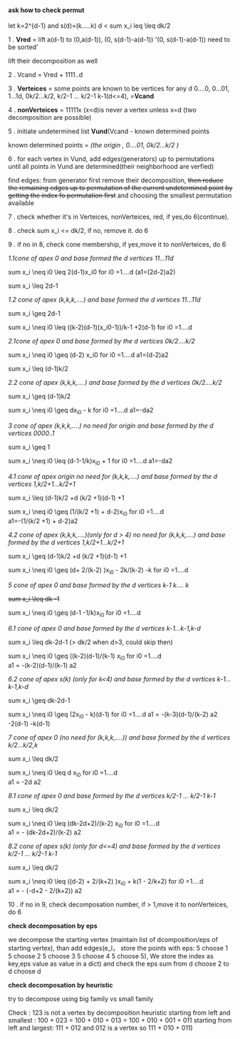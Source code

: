#### ask how to check permut


let k=2^{d-1} and s(d)=(k…..k)   d < sum x_i leq \leq dk/2 


1 .   **Vred** = lift  a(d-1) to (0,a(d-1)), (0, s(d-1)-a(d-1)) 
'(0, s(d-1)-a(d-1)) need to be sorted'

lift their decomposition as well

2 .  Vcand = Vred + 1111..d

3 . **Verteices** = some points are known to be vertices for any d 
0….0, 0…01, 1…1d, 0k/2…k/2, k/2-1 … k/2-1 k-1(d<=4), =**Vcand**

4 . **nonVerteices** = 11111x (x<d)is never a vertex 
unless x=d (two decomposition are possible) 

5 . initiate undetermined list **Vund**(Vcand - known determined points

known determined points = _(the origin , 0….01,  0k/2…k/2 )_

6 . for each vertex in Vund, add edges(generators) up to permutations  
until all points in Vund are determined(their neighborhood are verfied)

find edges: from generator first remove their decomposition, 
~~then reduce the remaining edges up to permutation of 
the current undetermined point 
by getting the index fo permutation first~~ 
and choosing the smallest permutation available

7 . check whether it's in Verteices, nonVerteices, red, if yes,do 6(continue). 

8 . check sum x_i <= dk/2, if no, remove it. do 6

9 . if no in 8, check cone membership, if yes,move it to nonVerteices, do 6


 _1.1cone of apex 0 and base formed the d vertices 11…11d_
 
 sum x_i \neq i0 \leq 2(d-1)x_i0   for i0 =1….d (a1=(2d-2)a2)
 
 sum x_i \leq 2d-1
 
_1.2 cone of apex (k,k,k,....) and base formed the d vertices 11…11d_

 sum x_i \geq 2d-1

 sum x_i \neq i0 \leq ((k-2)(d-1)(x_i0-1))/k-1 +2(d-1)   for i0 =1….d  
 
 
 _2.1cone of apex 0 and base formed by the d vertices 0k/2….k/2_

sum x_i \neq i0 \geq (d-2) x_i0   for i0 =1….d  a1=(d-2)a2  

sum x_i \leq (d-1)k/2

 _2.2 cone of apex (k,k,k,....) and base formed by the d vertices 0k/2….k/2_

sum x_i \geq (d-1)k/2

sum x_i \neq i0 \geq dx<sub>i0</sub> - k   for i0 =1….d  a1=-da2 

 _3 cone of apex (k,k,k,....) no need for origin and base formed 
 by the d vertices 0000..1_

sum x_i \geq 1

sum x_i \neq i0 \leq (d-1-1/k)x<sub>i0</sub> + 1   for i0 =1….d  a1=-da2 

 _4.1 cone of apex origin no need for (k,k,k,....) and base formed 
 by the d vertices 1,k/2+1…k/2+1_
 
 sum x_i \leq (d-1)k/2 +d  (k/2 +1)(d-1) +1
 
 sum x_i \neq i0 \geq (1/(k/2 +1) + d-2)x<sub>i0</sub>    for i0 =1….d  
 a1=-(1/(k/2 +1) + d-2)a2

 _4.2 cone of apex (k,k,k,....)(only for d > 4) no need for (k,k,k,....) and base formed 
 by the d vertices 1,k/2+1…k/2+1_

sum x_i \geq (d-1)k/2 +d  (k/2 +1)(d-1) +1
 
sum x_i \neq i0 \geq (d+ 2/(k-2) )x<sub>i0</sub> - 2k/(k-2) -k   for i0 =1….d  


_5 cone of apex 0 and base formed by the d vertices k-1 k.... k_

~~sum x_i \leq dk -1~~
 
sum x_i \neq i0 \geq (d-1 -1/k)x<sub>i0</sub>   for i0 =1….d  

_6.1 cone of apex 0  and base formed by the d vertices k-1…k-1,k-d_

sum x_i \leq dk-2d-1 (> dk/2 when d>3, could skip then)
 
sum x_i \neq i0 \geq ((k-2)(d-1)/(k-1) x<sub>i0</sub>   for i0 =1….d  
a1 = -(k-2)(d-1)/(k-1) a2

_6.2 cone of apex s(k) (only for k<4) and base formed 
by the d vertices k-1…k-1,k-d_

sum x_i \geq dk-2d-1
 
sum x_i \neq i0 \geq (2x<sub>i0</sub> - k)(d-1)
 for i0 =1….d 
a1 = -(k-3)(d-1)/(k-2) a2  -2(d-1)     -k(d-1)


_7 cone of apex 0 (no need for (k,k,k,....)) and base formed 
by the d vertices k/2…k/2,k_

sum x_i \leq  dk/2 
 
sum x_i \neq i0 \leq d x<sub>i0</sub>   for i0 =1….d  
a1 = -2d a2

_8.1 cone of apex 0 and base formed by the d vertices k/2-1 … k/2-1 k-1_

sum x_i \leq  dk/2 
 
sum x_i \neq i0 \leq (dk-2d+2)/(k-2) x<sub>i0</sub>   for i0 =1….d  
a1 = - (dk-2d+2)/(k-2) a2

_8.2 cone of apex s(k) (only for d<=4) and base formed by the d vertices k/2-1 … k/2-1 k-1_

sum x_i \leq  dk/2 
 
sum x_i \neq i0 \leq ((d-2) + 2/(k+2) )x<sub>i0</sub> + k(1 - 2/k+2)   for i0 =1….d  
a1 = - (-d+2 - 2/(k+2)) a2

10 . if no in 9, check decomposation number, if > 1,move it to nonVerteices, 
do 6

**check decomposation by eps**

we decompose the starting vertex (maintain list of dcomposition/eps
of starting vertex), than add edges(e_l， store the points with eps:
5 choose 1 5 choose 2 5 choose 3 5 choose 4 5 choose 5),
We store the index as key,eps value as value in a dict)
and check the eps sum from d choose 2 to d choose d

**check decomposation by heuristic**

try to decompose using big family vs small family

Check : 123 is not a vertex by decomposition heuristic 
starting from left and smallest : 
100 + 023 = 100 + 010 + 013 = 100 + 010 + 001 + 011 
starting from left and largest:
111 + 012 and 012 is a vertex so 111 + 010 + 011)
